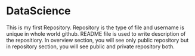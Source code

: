 # DataScience
This is my first Repository.
Repository is the type of file and username is unique in whole world github.
README file is used to write description of the repositiory.
In overview section, you will see only public repository but in repository section, you will see public and private repository both.

